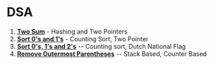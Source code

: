 # DSA

1. [**Two Sum**](https://github.com/Rahul-Chauhan-2212/DSA/blob/master/src/main/java/arrays_strings/TwoSum.java)   - Hashing and Two Pointers
2. [**Sort 0's and 1's**](https://github.com/Rahul-Chauhan-2212/DSA/blob/master/src/main/java/arrays_strings/SortZeroAndOnes.java) - Counting Sort, Two Pointer
3. [**Sort 0's, 1's and 2's**](https://github.com/Rahul-Chauhan-2212/DSA/blob/master/src/main/java/arrays_strings/Sort0_1_2.java) -- Counting sort, Dutch National Flag
4. [**Remove Outermost Parentheses**](https://github.com/Rahul-Chauhan-2212/DSA/blob/master/src/main/java/arrays_strings/RemoveOutermostParentheses.java) -- Stack Based, Counter Based